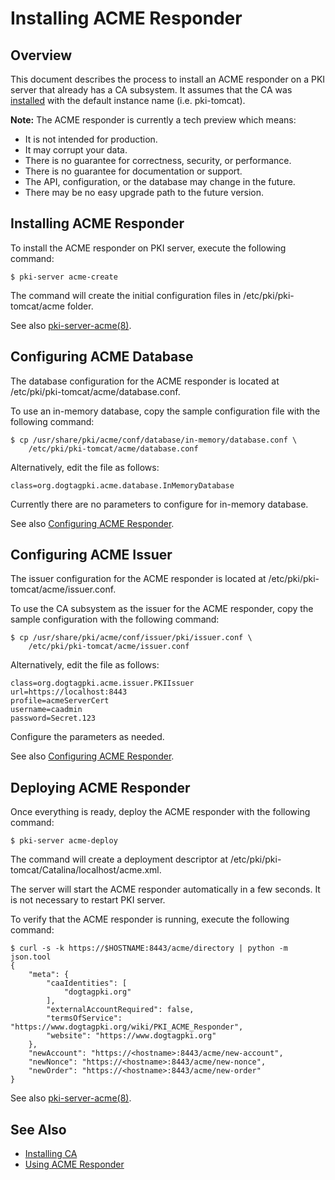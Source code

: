 Installing ACME Responder
=========================

## Overview

This document describes the process to install an ACME responder on a PKI server that already has a CA subsystem.
It assumes that the CA was [installed](Installing_CA.md) with the default instance name (i.e. pki-tomcat).

**Note:** The ACME responder is currently a tech preview which means:
* It is not intended for production.
* It may corrupt your data.
* There is no guarantee for correctness, security, or performance.
* There is no guarantee for documentation or support.
* The API, configuration, or the database may change in the future.
* There may be no easy upgrade path to the future version.

## Installing ACME Responder

To install the ACME responder on PKI server, execute the following command:

```
$ pki-server acme-create
```

The command will create the initial configuration files in /etc/pki/pki-tomcat/acme folder.

See also [pki-server-acme(8)](../manuals/man8/pki-server-acme.8.md).

## Configuring ACME Database

The database configuration for the ACME responder is located at /etc/pki/pki-tomcat/acme/database.conf.

To use an in-memory database, copy the sample configuration file with the following command:

```
$ cp /usr/share/pki/acme/conf/database/in-memory/database.conf \
    /etc/pki/pki-tomcat/acme/database.conf
```

Alternatively, edit the file as follows:

```
class=org.dogtagpki.acme.database.InMemoryDatabase
```

Currently there are no parameters to configure for in-memory database.

See also [Configuring ACME Responder](https://www.dogtagpki.org/wiki/Configuring_ACME_Responder).

## Configuring ACME Issuer

The issuer configuration for the ACME responder is located at /etc/pki/pki-tomcat/acme/issuer.conf.

To use the CA subsystem as the issuer for the ACME responder,
copy the sample configuration with the following command:

```
$ cp /usr/share/pki/acme/conf/issuer/pki/issuer.conf \
    /etc/pki/pki-tomcat/acme/issuer.conf
```

Alternatively, edit the file as follows:

```
class=org.dogtagpki.acme.issuer.PKIIssuer
url=https://localhost:8443
profile=acmeServerCert
username=caadmin
password=Secret.123
```

Configure the parameters as needed.

See also [Configuring ACME Responder](https://www.dogtagpki.org/wiki/Configuring_ACME_Responder).

## Deploying ACME Responder

Once everything is ready, deploy the ACME responder with the following command:

```
$ pki-server acme-deploy
```

The command will create a deployment descriptor at /etc/pki/pki-tomcat/Catalina/localhost/acme.xml.

The server will start the ACME responder automatically in a few seconds.
It is not necessary to restart PKI server.

To verify that the ACME responder is running, execute the following command:

```
$ curl -s -k https://$HOSTNAME:8443/acme/directory | python -m json.tool
{
    "meta": {
        "caaIdentities": [
            "dogtagpki.org"
        ],
        "externalAccountRequired": false,
        "termsOfService": "https://www.dogtagpki.org/wiki/PKI_ACME_Responder",
        "website": "https://www.dogtagpki.org"
    },
    "newAccount": "https://<hostname>:8443/acme/new-account",
    "newNonce": "https://<hostname>:8443/acme/new-nonce",
    "newOrder": "https://<hostname>:8443/acme/new-order"
}
```

See also [pki-server-acme(8)](../manuals/man8/pki-server-acme.8.md).

## See Also

* [Installing CA](Installing_CA.md)
* [Using ACME Responder](../user/Using_ACME_Responder.md)
